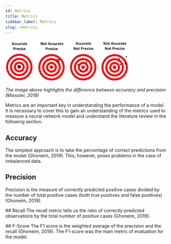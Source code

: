 ```yaml
---
id: metrics
title: Metrics
sidebar_label: Metrics
slug: /metrics
---
```


![](../static/img/accuracy_precision.png)

_The image above highlights the difference between accuracy and precision (Miessler, 2019)_

Metrics are an important key in understanding the performance of a model. It is necessary to cover this to gain an understanding of the metrics used to measure a neural network model and understand the literature review in the following section.

## Accuracy

The simplest approach is to take the percentage of correct predictions from the model (Ghoneim, 2019). This, however, poses problems in the case of imbalanced data.

## Precision

Precision is the measure of correctly predicted positive cases divided by the number of total positive cases (both true positives and false positives) (Ghoneim, 2019).

## Recall
The recall metric tells us the ratio of correctly predicted observations by the total number of positive cases (Ghoneim, 2019).

## F-Score
The F1 score is the weighted average of the precision and the recall (Ghoneim, 2019). The F1-score was the main metric of evaluation for the model.
